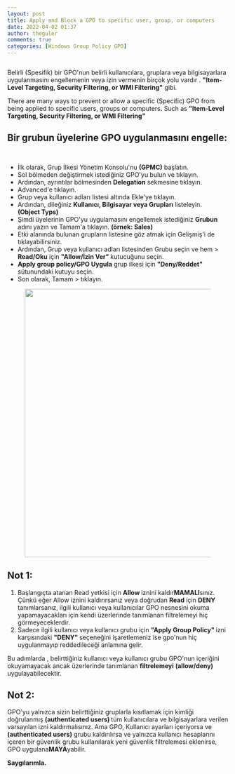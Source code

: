```yaml
---
layout: post
title: Apply and Block a GPO to specific user, group, or computers
date: 2022-04-02 01:37
author: theguler
comments: true
categories: [Windows Group Policy GPO]
---
```

<!-- wp:image {"id":1155,"sizeSlug":"large","linkDestination":"none"} -->
<figure class="wp-block-image size-large"><img src="https://farukguler.com/assets/post_images/gpo_logo.jpg?w=439" alt="" class="wp-image-1155" /></figure>
<!-- /wp:image -->

<!-- wp:paragraph -->
<p>Belirli (Spesifik) bir GPO'nun  belirli kullanıcılara, gruplara veya bilgisayarlara uygulanmasını engellemenin veya izin vermenin birçok yolu vardır . <strong>"Item-Level Targeting, Security Filtering, or WMI Filtering"</strong> gibi.</p>
<!-- /wp:paragraph -->

<!-- wp:paragraph -->
<p>There are many ways to prevent or allow a specific (Specific) GPO from being applied to specific users, groups or computers. Such as <strong>"Item-Level Targeting, Security Filtering, or WMI Filtering"</strong></p>
<!-- /wp:paragraph -->

<!-- wp:heading -->
<h2 class="wp-block-heading"><strong>Bir grubun üyelerine GPO uygulanmasını engelle:</strong></h2>
<!-- /wp:heading -->

<!-- wp:image {"id":8162,"sizeSlug":"large","linkDestination":"none"} -->
<figure class="wp-block-image size-large"><img src="https://farukguler.com/assets/post_images/add_gr.png?w=1024" alt="" class="wp-image-8162" /></figure>
<!-- /wp:image -->

<!-- wp:image {"id":8163,"sizeSlug":"large","linkDestination":"none"} -->
<figure class="wp-block-image size-large"><img src="https://farukguler.com/assets/post_images/add_gr2.png?w=723" alt="" class="wp-image-8163" /></figure>
<!-- /wp:image -->

<!-- wp:list -->
<ul><!-- wp:list-item -->
<li>İlk olarak, Grup İlkesi Yönetim Konsolu'nu <strong>(GPMC)</strong>  başlatın.</li>
<!-- /wp:list-item -->

<!-- wp:list-item -->
<li>Sol bölmeden değiştirmek istediğiniz GPO'yu bulun ve tıklayın.</li>
<!-- /wp:list-item -->

<!-- wp:list-item -->
<li>Ardından, ayrıntılar bölmesinden <strong>Delegation</strong> sekmesine tıklayın.</li>
<!-- /wp:list-item -->

<!-- wp:list-item -->
<li>Advanced'e tıklayın.</li>
<!-- /wp:list-item -->

<!-- wp:list-item -->
<li>Grup veya kullanıcı adları listesi altında Ekle'ye tıklayın.</li>
<!-- /wp:list-item -->

<!-- wp:list-item -->
<li>Ardından, dileğiniz <strong>Kullanıcı, Bilgisayar veya Grupları</strong> listeleyin. <strong>(Object&nbsp;Typs)</strong></li>
<!-- /wp:list-item -->

<!-- wp:list-item -->
<li>Şimdi üyelerinin GPO'yu uygulamasını engellemek istediğiniz <strong>Grubun</strong> adını yazın ve Tamam'a tıklayın. <strong>(örnek: Sales)</strong></li>
<!-- /wp:list-item -->

<!-- wp:list-item -->
<li>Etki alanında bulunan grupların listesine göz atmak için Gelişmiş'i de tıklayabilirsiniz.</li>
<!-- /wp:list-item -->

<!-- wp:list-item -->
<li>Ardından, Grup veya kullanıcı adları listesinden Grubu seçin ve hem &gt;<strong> Read/Oku</strong> için <strong>"Allow/İzin Ver" </strong>kutucuğunu seçin.</li>
<!-- /wp:list-item -->

<!-- wp:list-item -->
<li><strong>Apply group policy/GPO Uygula</strong> grup ilkesi için <strong>"Deny/Reddet" </strong>sütunundaki kutuyu seçin.</li>
<!-- /wp:list-item -->

<!-- wp:list-item -->
<li>Son olarak, Tamam &gt; tıklayın.</li>
<!-- /wp:list-item --></ul>
<!-- /wp:list -->

<!-- wp:image {"id":8179,"width":"612px","height":"auto","sizeSlug":"large","linkDestination":"none"} -->
<figure class="wp-block-image size-large is-resized"><img src="https://farukguler.com/assets/post_images/bg_adv.png?w=718" alt="" class="wp-image-8179" style="width:612px;height:auto" /></figure>
<!-- /wp:image -->

<!-- wp:heading -->
<h2 class="wp-block-heading"><strong>Not 1:</strong></h2>
<!-- /wp:heading -->

<!-- wp:list {"ordered":true} -->
<ol><!-- wp:list-item -->
<li>Başlangıçta atanan Read yetkisi için <strong>Allow </strong>iznini kaldır<strong>MAMALI</strong>sınız.<strong> </strong>Çünkü eğer Allow iznini kaldırırsanız veya doğrudan <strong>Read</strong> için <strong>DENY</strong> tanımlarsanız, ilgili kullanıcı veya kullanıcılar GPO nesnesini okuma yapamayacakları için kendi üzerlerinde tanımlanan filtrelemeyi hiç görmeyeceklerdir.</li>
<!-- /wp:list-item -->

<!-- wp:list-item -->
<li>Sadece ilgili kullanıcı veya kullanıcı grubu için <strong>"Apply Group Policy" </strong>izni karşısındaki <strong>"DENY" </strong>seçeneğini işaretlemeniz ise gpo'nun hiç uygulanmayıp reddedileceği anlamına gelir.</li>
<!-- /wp:list-item --></ol>
<!-- /wp:list -->

<!-- wp:paragraph -->
<p>Bu adımlarda , belirttiğiniz kullanıcı veya kullanıcı grubu GPO'nun içeriğini okuyamayacak ancak üzerlerinde tanımlanan <strong>filtrelemeyi</strong> <strong>(allow/deny)</strong> uygulayabilecektir. </p>
<!-- /wp:paragraph -->

<!-- wp:heading -->
<h2 class="wp-block-heading"><strong>Not 2:</strong></h2>
<!-- /wp:heading -->

<!-- wp:paragraph -->
<p>GPO'yu yalnızca sizin belirttiğiniz gruplarla kısıtlamak için kimliği doğrulanmış <strong>(authenticated users) </strong>tüm kullanıcılara ve bilgisayarlara verilen varsayılan izni kaldırmalısınız. Ama GPO, Kullanıcı ayarları içeriyorsa ve <strong>(authenticated users)</strong> grubu kaldırılırsa ve yalnızca kullanıcı hesaplarını içeren bir güvenlik grubu kullanılarak yeni güvenlik filtrelemesi eklenirse, GPO uygulana<strong>MAYA</strong>yabilir.</p>
<!-- /wp:paragraph -->

<!-- wp:paragraph -->
<p><strong>Saygılarımla.</strong></p>
<!-- /wp:paragraph -->
